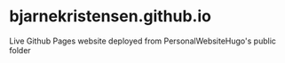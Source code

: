 # bjarnekristensen.github.io
Live Github Pages website deployed from PersonalWebsiteHugo's public folder
